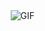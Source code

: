 <img align="right" alt="GIF" src="https://user-images.githubusercontent.com/57030042/156759681-c0db88ca-b400-4bcc-b856-12ba46e242b2.png"/>



